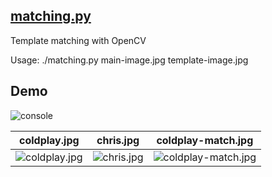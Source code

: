 [matching.py](https://github.com/toopay/area51/blob/master/matching.py)
-----------

Template matching with OpenCV 

Usage: ./matching.py main-image.jpg template-image.jpg 

Demo
----
![console](http://i.imgur.com/7C6IVjA.png)

| coldplay.jpg | chris.jpg | coldplay-match.jpg |
| :---: | :---: | :---: |
| ![coldplay.jpg](http://i.imgur.com/OernC0Q.jpg) | ![chris.jpg](http://i.imgur.com/WLsePOr.jpg) | ![coldplay-match.jpg](http://i.imgur.com/hwXz0lY.jpg) |